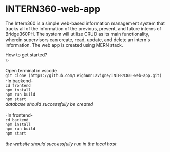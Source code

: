 # INTERN360-web-app 
The Intern360 is a simple web-based information management system that tracks all of the information of the previous, present, and future interns of Bridge360PH. The system will utilize CRUD as its main functionality, wherein supervisors can create, read, update, and delete an intern's information. The web app is created using MERN stack.


 How to get started? <br /> :sparkles:
 
 Open terminal in vscode <br />
 `git clone (https://github.com/LeighAnnLavigne/INTERN360-web-app.git)` <br />
 -In backend- <br />
 `cd frontend` <br />
 `npm install` <br />
`npm run build` <br />
`npm start` <br />
*database should successfully be created* <br />
<br />
 -In frontend- <br />
 `cd backend` <br />
 `npm install` <br />
 `npm run build` <br />
`npm start` <br />
<br />
*the website should successfully run in the local host*

